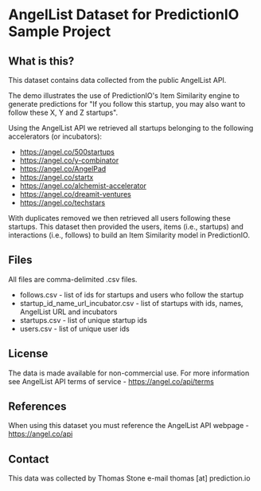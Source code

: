 AngelList Dataset for PredictionIO Sample Project
==============================================

What is this?
---------------------

This dataset contains data collected from the public AngelList API.

The demo illustrates the use of PredictionIO's Item Similarity engine to generate predictions for "If you follow this startup, you may also want to follow these X, Y and Z startups".

Using the AngelList API we retrieved all startups belonging to the following accelerators (or incubators):

* https://angel.co/500startups
* https://angel.co/y-combinator
* https://angel.co/AngelPad
* https://angel.co/startx
* https://angel.co/alchemist-accelerator
* https://angel.co/dreamit-ventures
* https://angel.co/techstars

With duplicates removed we then retrieved all users following these startups. This dataset then provided the users, items (i.e., startups) and interactions (i.e., follows) to build an Item Similarity model in PredictionIO.

Files
---------------------

All files are comma-delimited .csv files.

* follows.csv - list of ids for startups and users who follow the startup
* startup_id_name_url_incubator.csv - list of startups with ids, names, AngelList URL and incubators
* startups.csv - list of unique startup ids
* users.csv - list of unique user ids

License
---------------------

The data is made available for non-commercial use. For more information see AngelList API terms of service - https://angel.co/api/terms

References
---------------------

When using this dataset you must reference the AngelList API webpage - https://angel.co/api


Contact
---------------------

This data was collected by Thomas Stone e-mail thomas [at] prediction.io
